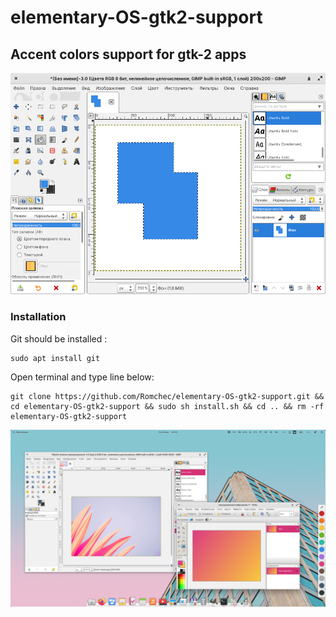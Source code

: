 # elementary-OS-gtk2-support
## Accent colors support for gtk-2 apps
![showcase](https://raw.githubusercontent.com/Romchec/elementary-OS-gtk2-support/main/images/GIF.gif)

### Installation

Git should be installed :
```
sudo apt install git
```

Open terminal and type line below:
```
git clone https://github.com/Romchec/elementary-OS-gtk2-support.git && cd elementary-OS-gtk2-support && sudo sh install.sh && cd .. && rm -rf elementary-OS-gtk2-support
```

![showcase](https://raw.githubusercontent.com/Romchec/elementary-OS-gtk2-support/main/images/Screenshot.png)

